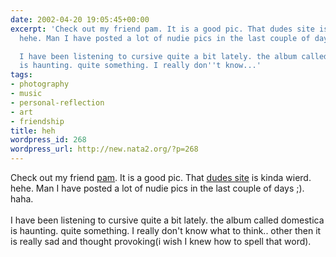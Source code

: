 ```yaml
---
date: 2002-04-20 19:05:45+00:00
excerpt: 'Check out my friend pam. It is a good pic. That dudes site is kinda wierd.
  hehe. Man I have posted a lot of nudie pics in the last couple of days ;). haha.

  I have been listening to cursive quite a bit lately. the album called domestica
  is haunting. quite something. I really don''t know...'
tags:
- photography
- music
- personal-reflection
- art
- friendship
title: heh
wordpress_id: 268
wordpress_url: http://new.nata2.org/?p=268
---
```


Check out my friend <a href="http://www.modernpinups.com/beautifulpam.JPG">pam</a>. It is a good pic. That <a href="http://www.modernpinups.com/">dudes site</a> is kinda wierd. hehe. Man I have posted a lot of nudie pics in the last couple of days ;). haha.
<br/><br/>I have been listening to cursive quite a bit lately. the album called domestica is haunting. quite something. I really don't know what to think.. other then it is really sad and thought provoking(i wish I knew how to spell that word).